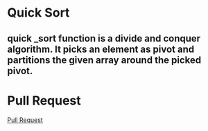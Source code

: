 # Quick Sort

## quick _sort function is a divide and conquer algorithm. It picks an element as pivot and partitions the given array around the picked pivot. 

# Pull Request 
[Pull Request]()

